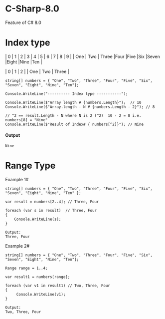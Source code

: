 # C-Sharp-8.0
Feature of C# 8.0

# Index type 

| 0       | 1    | 2       | 3    | 4       | 5    | 6       | 7    | 8       | 9    |
| One     | Two  | Three   |Four  |Five     |Six   |Seven    |Eight |Nine     |Ten   |  


| 0      | 1 | 2     |
| One      | Two       | Three  |

```
string[] numbers = { "One", "Two", "Three", "Four", "Five", "Six", "Seven", "Eight", "Nine", "Ten"};

Console.WriteLine("---------- Index type -----------");

Console.WriteLine($"Array length # {numbers.Length}");  // 10
Console.WriteLine($"Array.length - N # {numbers.Length - 2}"); // 8

// ^2 == result.Length - N where N is 2 (^2)  10 - 2 = 8 i.e. numbers[8] = "Nine"
Console.WriteLine($"Result of Index# { numbers[^2]}"); // Nine
```

#### Output

```
Nine
```

# Range Type

Example 1#

```
string[] numbers = { "One", "Two", "Three", "Four", "Five", "Six", "Seven", "Eight", "Nine", "Ten" };

var result = numbers[2..4]; // Three, Four

foreach (var s in result)  // Three, Four
{
    Console.WriteLine(s);
}
```

```
Output:
Three, Four
```

Example 2#

```
string[] numbers = { "One", "Two", "Three", "Four", "Five", "Six", "Seven", "Eight", "Nine", "Ten"};

Range range = 1..4;

var result1 = numbers[range];

foreach (var v1 in result1) // Two, Three, Four
{
     Console.WriteLine(v1);
}
```

```
Output:
Two, Three, Four
```


